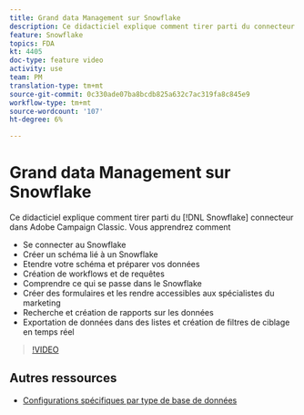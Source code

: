 ```yaml
---
title: Grand data Management sur Snowflake
description: Ce didacticiel explique comment tirer parti du connecteur Snowflake dans Adobe Campaign Classic
feature: Snowflake
topics: FDA
kt: 4405
doc-type: feature video
activity: use
team: PM
translation-type: tm+mt
source-git-commit: 0c330ade07ba8bcdb825a632c7ac319fa8c845e9
workflow-type: tm+mt
source-wordcount: '107'
ht-degree: 6%

---
```



# Grand data Management sur Snowflake

Ce didacticiel explique comment tirer parti du [!DNL Snowflake] connecteur dans Adobe Campaign Classic.
Vous apprendrez comment

* Se connecter au Snowflake
* Créer un schéma lié à un Snowflake
* Etendre votre schéma et préparer vos données
* Création de workflows et de requêtes
* Comprendre ce qui se passe dans le Snowflake
* Créer des formulaires et les rendre accessibles aux spécialistes du marketing
* Recherche et création de rapports sur les données
* Exportation de données dans des listes et création de filtres de ciblage en temps réel

>[!VIDEO](https://video.tv.adobe.com/v/31588?quality=12&learn=on)

## Autres ressources

* [Configurations spécifiques par type de base de données](https://docs.adobe.com/content/help/en/campaign-classic/using/getting-started/accessing-external-database/specific-configuration-database.html)
